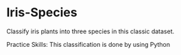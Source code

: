 # Iris-Species
Classify iris plants into three species in this classic dataset.


Practice Skills: This classification is done by using Python
